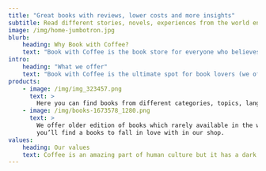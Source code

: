 ```yaml
---
title: "Great books with reviews, lower costs and more insights"
subtitle: Read different stories, novels, experiences from the world enjoying a cup of your coffee
image: /img/home-jumbotron.jpg
blurb:
    heading: Why Book with Coffee?
    text: "Book with Coffee is the book store for everyone who believes that books are friends, guide and motivators. People who enjoy there life with Books and Coffee. We provide you books directly from publication's via store and online services"
intro:
    heading: "What we offer"
    text: "Book with Coffee is the ultimate spot for book lovers (we offer cup of coffee absolutely free if you visit to our store and purchase membership) who want to read different type of books in different languages. We take reviews from readers and post it to our website which provides more inputs to customer who is intrusted to read the book. we’re glad to help and share knowledge to anyone."
products:
    - image: /img/img_323457.png
      text: >
        Here you can find books from different categories, topics, languages as per your choice. Even if you are interested you can participate to write review blogs of books which you have
    - image: /img/books-1673578_1280.png
      text: >
        We offer older edition of books which rarely available in the world. Our blogs helps you to get overview of books, readers views on book and may add more interest in you to order and enjoy your reading with copy.
        you’ll find a books to fall in love with in our shop.
values:
    heading: Our values
    text: Coffee is an amazing part of human culture but it has a dark side too – one of colonialism and mindless abuse of natural resources and human lives. We want to turn this around and return the coffee trade to the drink’s exhilarating, empowering and unifying nature.
---
```


